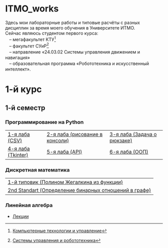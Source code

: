 # ITMO_works
Здесь мои лабораторные работы и типовые расчёты с разных дисциплин за время моего обучения в Университете ИТМО.  
Сейчас являюсь студентом первого курса:  
ㅤ– мегафакультет КТУ[^ctam]  
ㅤ– факультет СУиР[^csar]  
ㅤ– направление «24.03.02 Системы управления движением и навигация»  
ㅤ– образовательная программа «Робототехника и искусственный интеллект».

# 1-й курс
## 1-й семестр
### Программирование на Python
<table>
    <tbody>
        <tr>
            <td><a href="https://github.com/PaveTranquil/ITMOPython-2022_Lab-1">1-я лаба (CSV)</a></td>
            <td><a href="https://github.com/PaveTranquil/ITMOPython-2022_Lab-2">2-я лаба (рисование в консоли)</a></td>
            <td><a href="https://github.com/PaveTranquil/ITMOPython-2022_Lab-3">3-я лаба (Задача о рюкзаке)</a></td>
        </tr>
        <tr>
            <td><a href="https://github.com/PaveTranquil/ITMOPython-2022_Lab-4">4-я лаба (Tkinter)</a></td>
            <td><a href="https://github.com/PaveTranquil/ITMOPython-2022_Lab-5">5-я лаба (API)</a></td>
            <td><a href="https://github.com/PaveTranquil/ITMOPython-2022_Lab-6">6-я лаба (ООП)</a></td>
        </tr>
    </tbody>
</table>

### Дискретная математика
<table>
    <tbody>
        <tr>
            <td><a href="https://gist.github.com/PaveTranquil/e4fa5b8b0af8590f5859f59ef4a64ea8">1-й типовик (Полином Жегалкина из функции)</a></td>
        </tr>
        <tr>
            <td><a href="https://gist.github.com/PaveTranquil/5884c49ad97161ecd8dc2b42b63f8405">2nd Standart (Определение бинарных отношений в графе)</a></td>
        </tr>
    </tbody>
</table>

### Линейная алгебра
- [Лекции](https://github.com/PaveTranquil/ITMO_works/raw/main/Линал%201%20сем.zip)

[^ctam]: [Компьютерные технологии и управление](https://itmo.ru/ru/viewfaculty/1/megafakultet_kompyuternyh_tehnologiy_i_upravleniya.htm)
[^csar]: [Системы управления и робототехника](https://abit.itmo.ru/program/bachelor/robotics_ai)
